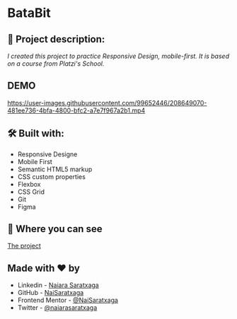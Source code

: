 # BataBit

## 🚀 Project description:

_I created this project to practice Responsive Design, mobile-first. It is based on a course from Platzi's School._

## DEMO 

https://user-images.githubusercontent.com/99652446/208649070-481ee736-4bfa-4800-bfc2-a7e7f967a2b1.mp4

## 🛠️ Built with:

- Responsive Designe
- Mobile First
- Semantic HTML5 markup
- CSS custom properties
- Flexbox
- CSS Grid
- Git
- Figma

## 👀 Where you can see

[The project](https:///)


## Made with ❤️ by

- Linkedin - [Naiara Saratxaga](https://www.linkedin.com/in/naiara-saratxaga-17abb030/)
- GitHub - [NaiSaratxaga](https://github.com/NaiSaratxaga)
- Frontend Mentor - [@NaiSaratxaga](https://www.frontendmentor.io/profile/NaiSaratxaga)
- Twitter - [@naiarasaratxaga](https://twitter.com/naiarasaratxaga)
